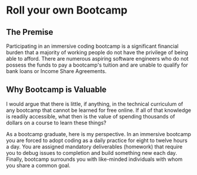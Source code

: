 # Roll your own Bootcamp

## The Premise
Participating in an immersive coding bootcamp is a significant financial burden that a majority of working people do not have the privilege of being able to afford. There are numerous aspiring software engineers who do not possess the funds to pay a bootcamp's tuition and are unable to qualify for bank loans or Income Share Agreements. 

## Why Bootcamp is Valuable
I would argue that there is little, if anything, in the technical curriculum of any bootcamp that cannot be learned for free online. If all of that knowledge is readily accessible, what then is the value of spending thousands of dollars on a course to learn these things? 

As a bootcamp graduate, here is my perspective. In an immersive bootcamp you are forced to adopt coding as a daily practice for eight to twelve hours a day. You are assigned mandatory deliverables (homework) that require you to debug issues to completion and build something new each day. Finally, bootcamp surrounds you with like-minded individuals with whom you share a common goal. 